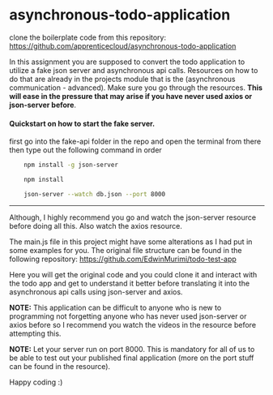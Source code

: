 # asynchronous-todo-application

clone the boilerplate code from this repository: https://github.com/apprenticecloud/asynchronous-todo-application

In this assignment you are supposed to convert the todo application to utilize a fake json server and asynchronous api calls. Resources on how to do that are already in the projects module that is the (asynchronous communication - advanced). Make sure you go through the resources. __This will ease in the pressure that may arise if you have never used axios or json-server before__.

#### Quickstart on how to start the fake server.

first go into the fake-api folder in the repo and open the terminal from there then type out the following command in order

```bash
    npm install -g json-server
```

```bash
    npm install
```

```bash
    json-server --watch db.json --port 8000
```

___

Although, I highly recommend you go and watch the json-server resource before doing all this. Also watch the axios resource.

The main.js file in this project might have some alterations as I had put in some examples for you. The original file structure can be found in the following repository: https://github.com/EdwinMurimi/todo-test-app

Here you will get the original code and you could clone it and interact with the todo app and get to understand it better before translating it into the asynchronous api calls using json-server and axios.


__NOTE:__ This application can be difficult to anyone who is new to programming not forgetting anyone who has never used json-server or axios before so I recommend you watch the videos in the resource before attempting this.

__NOTE:__ Let your server run on port 8000. This is mandatory for all of us to be able to test out your published final application (more on the port stuff can be found in the resource).

Happy coding :)